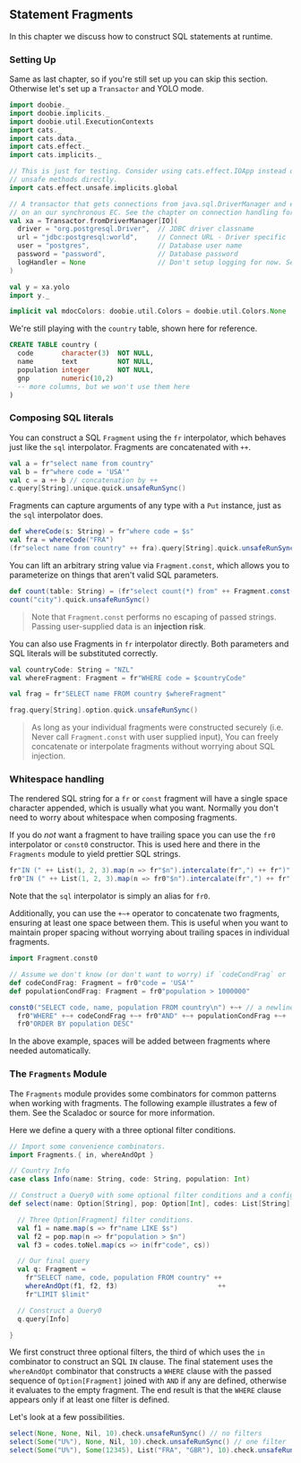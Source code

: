## Statement Fragments

In this chapter we discuss how to construct SQL statements at runtime.

### Setting Up

Same as last chapter, so if you're still set up you can skip this section. Otherwise let's set up a `Transactor` and YOLO mode.

```scala mdoc:silent
import doobie._
import doobie.implicits._
import doobie.util.ExecutionContexts
import cats._
import cats.data._
import cats.effect._
import cats.implicits._

// This is just for testing. Consider using cats.effect.IOApp instead of calling
// unsafe methods directly.
import cats.effect.unsafe.implicits.global

// A transactor that gets connections from java.sql.DriverManager and executes blocking operations
// on an our synchronous EC. See the chapter on connection handling for more info.
val xa = Transactor.fromDriverManager[IO](
  driver = "org.postgresql.Driver",  // JDBC driver classname
  url = "jdbc:postgresql:world",     // Connect URL - Driver specific
  user = "postgres",                 // Database user name
  password = "password",             // Database password
  logHandler = None                  // Don't setup logging for now. See Logging page for how to log events in detail
)

val y = xa.yolo
import y._
```

```scala mdoc:invisible
implicit val mdocColors: doobie.util.Colors = doobie.util.Colors.None
```

We're still playing with the `country` table, shown here for reference.

```sql
CREATE TABLE country (
  code       character(3)  NOT NULL,
  name       text          NOT NULL,
  population integer       NOT NULL,
  gnp        numeric(10,2)
  -- more columns, but we won't use them here
)
```

### Composing SQL literals

You can construct a SQL `Fragment` using the `fr` interpolator, which behaves just like the `sql` interpolator. Fragments are concatenated with `++`.

```scala mdoc
val a = fr"select name from country"
val b = fr"where code = 'USA'"
val c = a ++ b // concatenation by ++
c.query[String].unique.quick.unsafeRunSync()
```

Fragments can capture arguments of any type with a `Put` instance, just as the `sql` interpolator does.

```scala mdoc
def whereCode(s: String) = fr"where code = $s"
val fra = whereCode("FRA")
(fr"select name from country" ++ fra).query[String].quick.unsafeRunSync()
```

You can lift an arbitrary string value via `Fragment.const`, which allows you to parameterize on things that aren't valid SQL parameters.

```scala mdoc
def count(table: String) = (fr"select count(*) from" ++ Fragment.const(table)).query[Int].unique
count("city").quick.unsafeRunSync()
```

> Note that `Fragment.const` performs no escaping of passed strings. Passing user-supplied data is an **injection risk**.
>

You can also use Fragments in `fr` interpolator directly. Both parameters and SQL literals will be
substituted correctly.

```scala mdoc
val countryCode: String = "NZL"
val whereFragment: Fragment = fr"WHERE code = $countryCode"

val frag = fr"SELECT name FROM country $whereFragment"

frag.query[String].option.quick.unsafeRunSync()
```

> As long as your individual fragments were constructed securely (i.e. Never call `Fragment.const` with user supplied input),
> You can freely concatenate or interpolate fragments without worrying about SQL injection.

### Whitespace handling

The rendered SQL string for a `fr` or `const` fragment will have a single space character appended, which is usually what you want. Normally you don't need to worry about whitespace when composing fragments.

If you do *not* want a fragment to have trailing space you can use the `fr0` interpolator or `const0` constructor. This is used here and there in the `Fragments` module to yield prettier SQL strings.

```scala mdoc
fr"IN (" ++ List(1, 2, 3).map(n => fr"$n").intercalate(fr",") ++ fr")"
fr0"IN (" ++ List(1, 2, 3).map(n => fr0"$n").intercalate(fr",") ++ fr")"
```
Note that the `sql` interpolator is simply an alias for `fr0`.

Additionally, you can use the `+~+` operator to concatenate two fragments, ensuring at least one space between them.
This is useful when you want to maintain proper spacing without worrying about trailing spaces in individual fragments.

```scala mdoc
import Fragment.const0

// Assume we don't know (or don't want to worry) if `codeCondFrag` or `populationCondFrag` end with whitespaces or not.
def codeCondFrag: Fragment = fr0"code = 'USA'"
def populationCondFrag: Fragment = fr0"population > 1000000"

const0("SELECT code, name, population FROM country\n") +~+ // a newline will be preserved, no extra whitespace added
  fr0"WHERE" +~+ codeCondFrag +~+ fr0"AND" +~+ populationCondFrag +~+
  fr0"ORDER BY population DESC"
```

In the above example, spaces will be added between fragments where needed automatically.

### The `Fragments` Module

The `Fragments` module provides some combinators for common patterns when working with fragments. The following example illustrates a few of them. See the Scaladoc or source for more information.

Here we define a query with a three optional filter conditions.

```scala mdoc:silent
// Import some convenience combinators.
import Fragments.{ in, whereAndOpt }

// Country Info
case class Info(name: String, code: String, population: Int)

// Construct a Query0 with some optional filter conditions and a configurable LIMIT.
def select(name: Option[String], pop: Option[Int], codes: List[String], limit: Long) = {

  // Three Option[Fragment] filter conditions.
  val f1 = name.map(s => fr"name LIKE $s")
  val f2 = pop.map(n => fr"population > $n")
  val f3 = codes.toNel.map(cs => in(fr"code", cs))

  // Our final query
  val q: Fragment =
    fr"SELECT name, code, population FROM country" ++
    whereAndOpt(f1, f2, f3)                         ++
    fr"LIMIT $limit"

  // Construct a Query0
  q.query[Info]

}
```

We first construct three optional filters, the third of which uses the `in` combinator to construct an SQL `IN` clause. The final statement uses the `whereAndOpt` combinator that constructs a `WHERE` clause with the passed sequence of `Option[Fragment]` joined with `AND` if any are defined, otherwise it evaluates to the empty fragment. The end result is that the `WHERE` clause appears only if at least one filter is defined.

Let's look at a few possibilities.

```scala mdoc
select(None, None, Nil, 10).check.unsafeRunSync() // no filters
select(Some("U%"), None, Nil, 10).check.unsafeRunSync() // one filter
select(Some("U%"), Some(12345), List("FRA", "GBR"), 10).check.unsafeRunSync() // three filters
```

